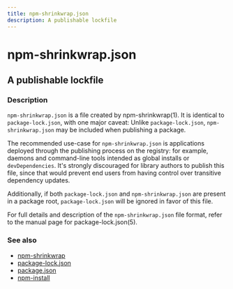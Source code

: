```yaml
---
title: npm-shrinkwrap.json
description: A publishable lockfile
---
```


# npm-shrinkwrap.json

## A publishable lockfile

### Description

`npm-shrinkwrap.json` is a file created by npm-shrinkwrap(1). It is identical to
`package-lock.json`, with one major caveat: Unlike `package-lock.json`,
`npm-shrinkwrap.json` may be included when publishing a package.

The recommended use-case for `npm-shrinkwrap.json` is applications deployed
through the publishing process on the registry: for example, daemons and
command-line tools intended as global installs or `devDependencies`. It's
strongly discouraged for library authors to publish this file, since that would
prevent end users from having control over transitive dependency updates.

Additionally, if both `package-lock.json` and `npm-shrinkwrap.json` are present
in a package root, `package-lock.json` will be ignored in favor of this file.

For full details and description of the `npm-shrinkwrap.json` file format, refer
to the manual page for package-lock.json(5).

### See also

* [npm-shrinkwrap](npm-shrinkwrap)
* [package-lock.json](package-lock.json)
* [package.json](package.json)
* [npm-install](npm-install)
